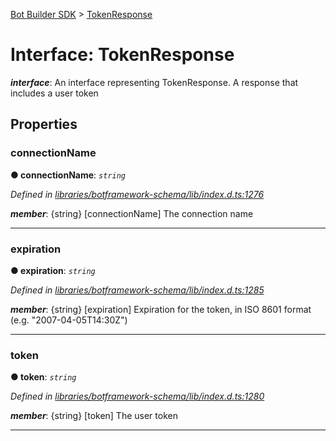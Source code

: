 [Bot Builder SDK](../README.md) > [TokenResponse](../interfaces/botbuilder.tokenresponse.md)



# Interface: TokenResponse

*__interface__*: An interface representing TokenResponse. A response that includes a user token



## Properties
<a id="connectionname"></a>

###  connectionName

**●  connectionName**:  *`string`* 

*Defined in [libraries/botframework-schema/lib/index.d.ts:1276](https://github.com/Microsoft/botbuilder-js/blob/c748a95/libraries/botframework-schema/lib/index.d.ts#L1276)*


*__member__*: {string} [connectionName] The connection name





___

<a id="expiration"></a>

###  expiration

**●  expiration**:  *`string`* 

*Defined in [libraries/botframework-schema/lib/index.d.ts:1285](https://github.com/Microsoft/botbuilder-js/blob/c748a95/libraries/botframework-schema/lib/index.d.ts#L1285)*


*__member__*: {string} [expiration] Expiration for the token, in ISO 8601 format (e.g. "2007-04-05T14:30Z")





___

<a id="token"></a>

###  token

**●  token**:  *`string`* 

*Defined in [libraries/botframework-schema/lib/index.d.ts:1280](https://github.com/Microsoft/botbuilder-js/blob/c748a95/libraries/botframework-schema/lib/index.d.ts#L1280)*


*__member__*: {string} [token] The user token





___


